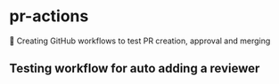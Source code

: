 # pr-actions
🐠 Creating GitHub workflows to test PR creation, approval and merging 

## Testing workflow for auto adding a reviewer
